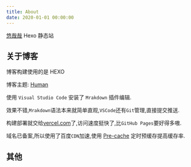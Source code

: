 ```yaml
---
title: About
date: 2020-01-01 00:00:00
---
```

 [悠哉哉](https://www.uzz5.com) Hexo 静态站

## 关于博客

博客构建使用的是 HEXO 

博客主题: [Human](https://github.com/ppoffice/hexo-theme-hueman)


使用 `Visual Studio Code` 安装了 `Mrakdown` 插件编辑.

效果不错,`Mrakdown`语法本来就简单直观,`VSCode`还有`Git`管理,直接提交推送.

构建部署就交给[vercel.com](https://vercel.com)了,访问速度挺快了,比`GitHub Pages`要好得多嗷.

域名已备案,所以使用了百度`CDN`加速,使用 [Pre-cache](https://www.uzz5.com/post/9b99.html) 定时预缓存提高缓存率.

## 其他

